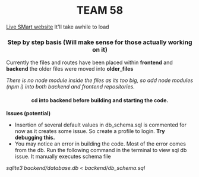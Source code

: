 <h1 align="center">TEAM 58</h1>

[Live SMart website](https://smart-k1xu.onrender.com/) It'll take awhile to load

<h3 align="center">Step by step basis (Will make sense for those actually working on it)</h3>

Currently the files and routes have been placed within **frontend** and **backend** the older files were moved into **older_files**

*There is no node module inside the files as its too big, so add node modules (npm i) into both backend and frontend repositories.*

<h4 align="center">cd into backend before building and starting the code. </h4>


**Issues (potential)**
- Insertion of several default values in db_schema.sql is commented for now as it creates some issue. So create a profile to login. **Try debugging this.**
- You may notice an error in building the code. Most of the error comes from the db. Run the following command in the terminal to view sql db issue. It manually executes schema file 

*sqlite3 backend/database.db < backend/db_schema.sql*
